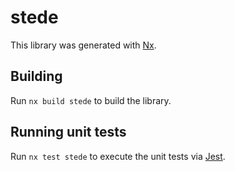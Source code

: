 # stede

This library was generated with [Nx](https://nx.dev).

## Building

Run `nx build stede` to build the library.

## Running unit tests

Run `nx test stede` to execute the unit tests via [Jest](https://jestjs.io).
